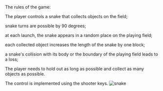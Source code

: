 The rules of the game:

The player controls a snake that collects objects on the field;

snake turns are possible by 90 degrees;

at each launch, the snake appears in a random place on the playing field;

each collected object increases the length of the snake by one block;

a snake's collision with its body or the boundary of the playing field leads to a loss;

The player needs to hold out as long as possible and collect as many objects as possible.

The control is implemented using the shooter keys.
![snake](https://github.com/Vlaunest777/Vlaunest777-Snake-by-Vlaunest/assets/143882217/8a19a429-4258-4084-a182-2bf2790b363f)
